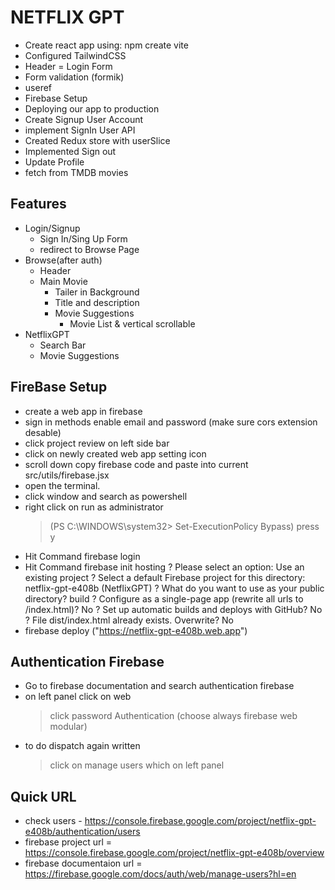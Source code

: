 # NETFLIX GPT

- Create react app using: npm create vite
- Configured TailwindCSS
- Header
= Login Form
- Form validation (formik)
- useref 
- Firebase Setup
- Deploying our app to production
- Create Signup User Account
- implement SignIn User API
- Created Redux store with userSlice
- Implemented Sign out
- Update Profile
- fetch from TMDB movies

## Features

- Login/Signup 
    - Sign In/Sing Up Form
    - redirect to Browse Page
- Browse(after auth)
    - Header
    - Main Movie
        - Tailer in Background
        - Title and description
        - Movie Suggestions
            - Movie List & vertical scrollable 
- NetflixGPT
    - Search Bar
    - Movie Suggestions

## FireBase Setup

- create a web app in firebase
- sign in methods enable email and password (make sure cors extension desable)
- click project review on left side bar 
- click on newly created web app setting icon
- scroll down copy firebase code and paste into current src/utils/firebase.jsx
- open the terminal.
- click window and search as powershell 
- right click on run as administrator 
    > (PS C:\WINDOWS\system32> Set-ExecutionPolicy Bypass)
    > press y
- Hit Command firebase login
- Hit Command firebase init hosting
    ? Please select an option: Use an existing project
    ? Select a default Firebase project for this directory: netflix-gpt-e408b (NetflixGPT)
    ? What do you want to use as your public directory? build
    ? Configure as a single-page app (rewrite all urls to /index.html)? No
    ? Set up automatic builds and deploys with GitHub? No
    ? File dist/index.html already exists. Overwrite? No
- firebase deploy ("https://netflix-gpt-e408b.web.app")

## Authentication Firebase 

- Go to firebase documentation and search authentication firebase
- on left panel click on web 
    > click password Authentication (choose always firebase web modular)
- to do dispatch again written 
    > click on manage users which on left panel

## Quick URL
- check users - https://console.firebase.google.com/project/netflix-gpt-e408b/authentication/users
- firebase project url = https://console.firebase.google.com/project/netflix-gpt-e408b/overview
- firebase documentaion url = https://firebase.google.com/docs/auth/web/manage-users?hl=en
